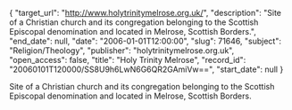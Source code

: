 {
  "target_url": "http://www.holytrinitymelrose.org.uk/", 
  "description": "Site of a Christian church and its congregation belonging to the Scottish Episcopal denomination and located in Melrose, Scottish Borders.", 
  "end_date": null, 
  "date": "2006-01-01T12:00:00", 
  "slug": 71646, 
  "subject": "Religion/Theology", 
  "publisher": "holytrinitymelrose.org.uk", 
  "open_access": false, 
  "title": "Holy Trinity Melrose", 
  "record_id": "20060101T120000/SS8U9h6LwN6G6QR2GAmiVw==", 
  "start_date": null
}

Site of a Christian church and its congregation belonging to the Scottish Episcopal denomination and located in Melrose, Scottish Borders.